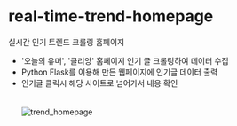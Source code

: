 # real-time-trend-homepage
실시간 인기 트렌드 크롤링 홈페이지
* '오늘의 유머', '클리앙' 홈페이지 인기 글 크롤링하여 데이터 수집
* Python Flask를 이용해 만든 웹페이지에 인기글 데이터 출력
* 인기글 클릭시 해당 사이트로 넘어가서 내용 확인
<br/><br/><br/>
![trend_homepage](https://github.com/riverSun1/real-time-trend-homepage/assets/67379144/52815a94-951f-4288-a21f-87f15460c884)
